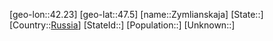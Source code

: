 ﻿---
location: [47.5,42.23]
type: City
tags:
- geo/City


SpocWebEntityId: 35868
isDeleted: false
confidential: public

---
[geo-lon::42.23]
[geo-lat::47.5]
[name::Zymlianskaja]
[State::]
[Country::[Russia](geo/Continent/Europe/Russia.md)]
[StateId::]
[Population::]
[Unknown::]

